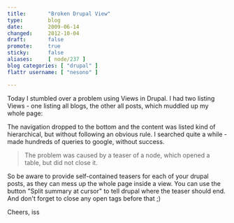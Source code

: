 ```yaml
---
title:       "Broken Drupal View"
type:        blog
date:        2009-06-14
changed:     2012-10-04
draft:       false
promote:     true
sticky:      false
aliases:     [ node/237 ]
blog categories: [ "drupal" ]
flattr username: [ "nesono" ]

---
```


<!--more-->
Today I stumbled over a problem using Views in Drupal. I had two listing Views - one listing all blogs, the other all posts, which muddled up my whole page: 

The navigation dropped to the bottom and the content was listed kind of hierarchical, but without following an obvious rule. I searched quite a while - made hundreds of queries to google, without success.
<!--break-->

> The problem was caused by a teaser of a node, which opened a table, but did not close it. 

So be aware to provide self-contained teasers for each of your drupal posts, as they can mess up the whole page inside a view. You can use the button "Split summary at cursor" to tell drupal where the teaser should end. And don't forget to close any open tags before that ;)

Cheers, iss
